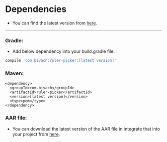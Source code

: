 # Dependencies

- You can find the latest version from [here](https://github.com/bivach/android-ruler-picker/releases).

---------------------------------------------
### Gradle:
- Add below dependency into your build.gradle file.

```groovy
compile 'com.bivach:ruler-picker:[latest version]'
```

### Maven:
```
<dependency>
  <groupId>com.bivach</groupId>
  <artifactId>ruler-picker</artifactId>
  <version>[latest version]</version>
  <type>pom</type>
</dependency>
```

### AAR file:
- You can download the latest version of the AAR file in integrate that into your project from [here](https://github.com/bivach/android-ruler-picker/releases).

